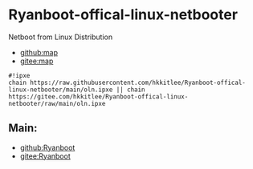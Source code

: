 # Ryanboot-offical-linux-netbooter
Netboot from Linux Distribution 
* [github:map](https://github.com/hkkitlee/Ryanboot/blob/main/map)
* [gitee:map](https://gitee.com/hkkitlee/Ryanboot/blob/main/map)
```
#!ipxe
chain https://raw.githubusercontent.com/hkkitlee/Ryanboot-offical-linux-netbooter/main/oln.ipxe || chain https://gitee.com/hkkitlee/Ryanboot-offical-linux-netbooter/raw/main/oln.ipxe
```

## Main:
* [github:Ryanboot](https://github.com/hkkitlee/Ryanboot)
* [gitee:Ryanboot](https://gitee.com/hkkitlee/Ryanboot)
